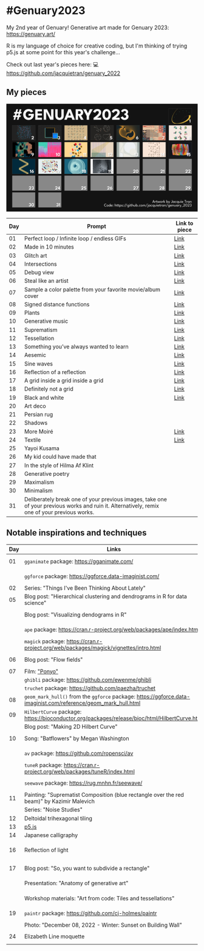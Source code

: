 # #Genuary2023

My 2nd year of Genuary! Generative art made for Genuary 2023: https://genuary.art/

R is my language of choice for creative coding, but I'm thinking of trying p5.js at some point for this year's challenge...

Check out last year's pieces here: :computer: https://github.com/jacquietran/genuary_2022

## My pieces

![](https://raw.githubusercontent.com/jacquietran/genuary_2023/main/img/all_pieces_to_day_19.png)

| Day | Prompt | Link to piece |
|---|---|---|
| 01 | Perfect loop / Infinite loop / endless GIFs | [Link](https://github.com/jacquietran/genuary_2023/blob/main/img/20230101.gif) |
| 02 | Made in 10 minutes | [Link](https://github.com/jacquietran/genuary_2023/blob/main/img/20230102.png) |
| 03 | Glitch art | [Link](https://github.com/jacquietran/genuary_2023/blob/main/img/20230103.png) |
| 04 | Intersections | [Link](https://github.com/jacquietran/genuary_2023/blob/main/img/20230104.png) |
| 05 | Debug view | [Link](https://github.com/jacquietran/genuary_2023/blob/main/img/20230105.png) |
| 06 | Steal like an artist | [Link](https://github.com/jacquietran/genuary_2023/blob/main/img/20230106.png) |
| 07 | Sample a color palette from your favorite movie/album cover | [Link](https://github.com/jacquietran/genuary_2023/blob/main/img/20230107.png) |
| 08 | Signed distance functions | [Link](https://github.com/jacquietran/genuary_2023/blob/main/img/20230108.png) |
| 09 | Plants | [Link](https://github.com/jacquietran/genuary_2023/blob/main/img/20230109.png) |
| 10 | Generative music | [Link](https://github.com/jacquietran/genuary_2023/blob/main/img/20230110.png) |
| 11 | Suprematism | [Link](https://github.com/jacquietran/genuary_2023/blob/main/img/20230111.png) |
| 12 | Tessellation | [Link](https://github.com/jacquietran/genuary_2023/blob/main/img/20230112.png) |
| 13 | Something you’ve always wanted to learn | [Link](https://github.com/jacquietran/genuary_2023/blob/main/img/20230113.png) |
| 14 | Aesemic | [Link](https://github.com/jacquietran/genuary_2023/blob/main/img/20230114.png) |
| 15 | Sine waves | [Link](https://github.com/jacquietran/genuary_2023/blob/main/img/20230115.png) |
| 16 | Reflection of a reflection | [Link](https://github.com/jacquietran/genuary_2023/blob/main/img/20230116.png) |
| 17 | A grid inside a grid inside a grid | [Link](https://github.com/jacquietran/genuary_2023/blob/main/img/20230117.png) |
| 18 | Definitely not a grid | [Link](https://github.com/jacquietran/genuary_2023/blob/main/img/20230118.png) |
| 19 | Black and white | [Link](https://github.com/jacquietran/genuary_2023/blob/main/img/20230119.png) |
| 20 | Art deco | |
| 21 | Persian rug | |
| 22 | Shadows | |
| 23 | More Moiré | [Link](https://github.com/jacquietran/genuary_2023/blob/main/img/20230123.png) |
| 24 | Textile | [Link](https://github.com/jacquietran/genuary_2023/blob/main/img/20230124.png) |
| 25 | Yayoi Kusama | |
| 26 | My kid could have made that | |
| 27 | In the style of Hilma Af Klint | |
| 28 | Generative poetry | |
| 29 | Maximalism | |
| 30 | Minimalism | |
| 31 | Deliberately break one of your previous images, take one of your previous works and ruin it. Alternatively, remix one of your previous works. | |

## Notable inspirations and techniques

| Day | Links | Credit |
|---|---|---|
| 01 | `gganimate` package: https://gganimate.com/ | [Thomas Lin Pedersen](https://www.data-imaginist.com/) |
| | `ggforce` package: https://ggforce.data-imaginist.com/ | [Thomas Lin Pedersen](https://www.data-imaginist.com/) |
| 02 | Series: "Things I've Been Thinking About Lately" | [Jacquie Tran](https://github.com/jacquietran/art_tibtal) |
| 05 | Blog post: "Hierarchical clustering and dendrograms in R for data science" | [Maria Gulzar](https://towardsdatascience.com/hierarchical-clustering-and-dendrograms-in-r-for-data-science-5ab076fabf76) |
| | Blog post: "Visualizing dendograms in R" | [Gaston Sanchez](https://rpubs.com/gaston/dendrograms) |
| | `ape` package: https://cran.r-project.org/web/packages/ape/index.html | [Emmanuel Paradis](http://ape-package.ird.fr/)
| | `magick` package: https://cran.r-project.org/web/packages/magick/vignettes/intro.html | [Jeroen Ooms](https://github.com/jeroen) |
| 06 | Blog post: "Flow fields" | [George Savva](https://georgemsavva.github.io/creativecoding/posts/flowfields/) |
| 07 | Film: ["Ponyo"](https://www.imdb.com/title/tt0876563/) | Studio Ghibli |
| | `ghibli` package: https://github.com/ewenme/ghibli | [ewenme](https://github.com/ewenme) |
| | `truchet` package: https://github.com/paezha/truchet | [Antonio Paez](https://github.com/paezha) |
| 08 | `geom_mark_hull()` from the `ggforce` package: https://ggforce.data-imaginist.com/reference/geom_mark_hull.html | [Thomas Lin Pedersen](https://www.data-imaginist.com/) |
| 09 | `HilbertCurve` package: https://bioconductor.org/packages/release/bioc/html/HilbertCurve.html | Zuguang Gu |
| | Blog post: "Making 2D Hilbert Curve" | [Zuguang Gu](https://bioconductor.org/packages/release/bioc/vignettes/HilbertCurve/inst/doc/HilbertCurve.html) |
| 10 | Song: "Batflowers" by Megan Washington | [Megan Washington](https://www.youtube.com/watch?v=JorXcelMeC8) |
| | `av` package: https://github.com/ropensci/av | [Jeroen Ooms](https://github.com/jeroen) |
| | `tuneR` package: https://cran.r-project.org/web/packages/tuneR/index.html | Uwe Ligges |
| | `seewave` package: https://rug.mnhn.fr/seewave/ | Jerome Sueur |
| 11 | Painting: "Suprematist Composition (blue rectangle over the red beam)" by Kazimir Malevich | [Wikipedia](https://en.wikipedia.org/wiki/Suprematist_Composition) |
| | Series: "Noise Studies" | [Jacquie Tran](https://github.com/jacquietran/art_noise_studies) |
| 12 | Deltoidal trihexagonal tiling | [Wikipedia](https://en.wikipedia.org/wiki/Rhombitrihexagonal_tiling#Deltoidal_trihexagonal_tiling) |
| 13 | [p5.js](https://p5js.org) | |
| 14 | Japanese calligraphy | [Wikipedia](https://en.wikipedia.org/wiki/Japanese_calligraphy) |
| 16 | Reflection of light | [Science Learning Hub | Pokapū Akoranga Pūtaiao](https://www.sciencelearn.org.nz/resources/48-reflection-of-light) |
| 17 | Blog post: "So, you want to subdivide a rectangle" | [Ijeamaka Anyene](https://ijeamaka-anyene.netlify.app/posts/2021-09-07-so-you-want-to-subdivide-a-rectangle/) |
| | Presentation: "Anatomy of generative art" | [Ijeamaka Anyene](https://github.com/Ijeamakaanyene/anatomy_of_generative_art) |
| | Workshop materials: "Art from code: Tiles and tessellations" | [Danielle Navarro](https://art-from-code.netlify.app/day-2/session-2/) |
| 19 | `paintr` package: https://github.com/cj-holmes/paintr | [Chris Holmes](https://www.cjholmes.net/) |
| | Photo: "December 08, 2022 - Winter: Sunset on Building Wall" | [Jéan Béller](https://unsplash.com/photos/6cLBliGpaoM) |
| 24 | Elizabeth Line moquette | [London Underground](https://www.ltmuseumshop.co.uk/catalog/product/view/id/38042/s/elizabeth-line-moquette-design-lambswool-scarf/) |
